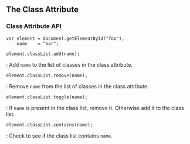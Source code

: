 ## The Class Attribute

### Class Attribute API

~~~ {.javascript}
var element = document.getElementById("foo"),
    name    = "bar";
~~~

`element.classList.add(name);`

  : Add `name` to the list of classes in the class attribute.

`element.classList.remove(name);`

  : Remove `name` from the list of classes in the class attribute.

`element.classList.toggle(name);`

  : If `name` is present in the class list, remove it.  Otherwise add
    it to the class list.

`element.classList.contains(name);`

  : Check to see if the class list contains `name`.
